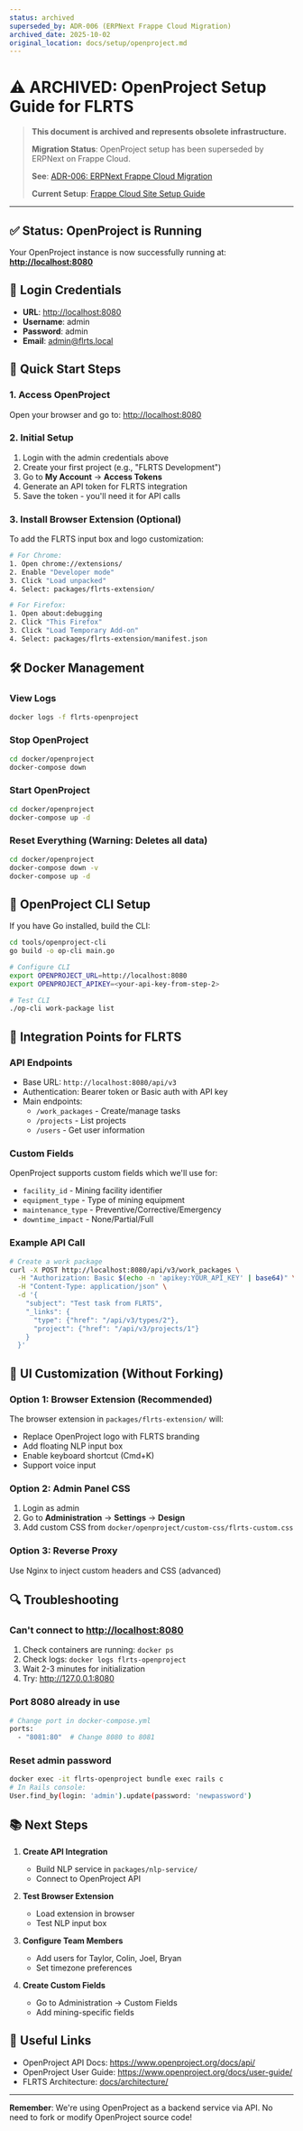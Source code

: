 ```yaml
---
status: archived
superseded_by: ADR-006 (ERPNext Frappe Cloud Migration)
archived_date: 2025-10-02
original_location: docs/setup/openproject.md
---
```


# ⚠️ ARCHIVED: OpenProject Setup Guide for FLRTS

> **This document is archived and represents obsolete infrastructure.**
>
> **Migration Status**: OpenProject setup has been superseded by ERPNext on Frappe Cloud.
>
> **See**: [ADR-006: ERPNext Frappe Cloud Migration](../../architecture/adr/ADR-006-erpnext-frappe-cloud-migration.md)
>
> **Current Setup**: [Frappe Cloud Site Setup Guide](../../setup/frappe-cloud-site.md)

---

## ✅ Status: OpenProject is Running

Your OpenProject instance is now successfully running at:
**<http://localhost:8080>**

## 🔑 Login Credentials

- **URL**: <http://localhost:8080>
- **Username**: admin
- **Password**: admin
- **Email**: <admin@flrts.local>

## 🚀 Quick Start Steps

### 1. Access OpenProject

Open your browser and go to: <http://localhost:8080>

### 2. Initial Setup

1. Login with the admin credentials above
2. Create your first project (e.g., "FLRTS Development")
3. Go to **My Account** → **Access Tokens**
4. Generate an API token for FLRTS integration
5. Save the token - you'll need it for API calls

### 3. Install Browser Extension (Optional)

To add the FLRTS input box and logo customization:

```bash
# For Chrome:
1. Open chrome://extensions/
2. Enable "Developer mode"
3. Click "Load unpacked"
4. Select: packages/flrts-extension/

# For Firefox:
1. Open about:debugging
2. Click "This Firefox"
3. Click "Load Temporary Add-on"
4. Select: packages/flrts-extension/manifest.json
```

## 🛠️ Docker Management

### View Logs

```bash
docker logs -f flrts-openproject
```

### Stop OpenProject

```bash
cd docker/openproject
docker-compose down
```

### Start OpenProject

```bash
cd docker/openproject
docker-compose up -d
```

### Reset Everything (Warning: Deletes all data)

```bash
cd docker/openproject
docker-compose down -v
docker-compose up -d
```

## 🔧 OpenProject CLI Setup

If you have Go installed, build the CLI:

```bash
cd tools/openproject-cli
go build -o op-cli main.go

# Configure CLI
export OPENPROJECT_URL=http://localhost:8080
export OPENPROJECT_APIKEY=<your-api-key-from-step-2>

# Test CLI
./op-cli work-package list
```

## 📝 Integration Points for FLRTS

### API Endpoints

- Base URL: `http://localhost:8080/api/v3`
- Authentication: Bearer token or Basic auth with API key
- Main endpoints:
  - `/work_packages` - Create/manage tasks
  - `/projects` - List projects
  - `/users` - Get user information

### Custom Fields

OpenProject supports custom fields which we'll use for:

- `facility_id` - Mining facility identifier
- `equipment_type` - Type of mining equipment
- `maintenance_type` - Preventive/Corrective/Emergency
- `downtime_impact` - None/Partial/Full

### Example API Call

```bash
# Create a work package
curl -X POST http://localhost:8080/api/v3/work_packages \
  -H "Authorization: Basic $(echo -n 'apikey:YOUR_API_KEY' | base64)" \
  -H "Content-Type: application/json" \
  -d '{
    "subject": "Test task from FLRTS",
    "_links": {
      "type": {"href": "/api/v3/types/2"},
      "project": {"href": "/api/v3/projects/1"}
    }
  }'
```

## 🎨 UI Customization (Without Forking)

### Option 1: Browser Extension (Recommended)

The browser extension in `packages/flrts-extension/` will:

- Replace OpenProject logo with FLRTS branding
- Add floating NLP input box
- Enable keyboard shortcut (Cmd+K)
- Support voice input

### Option 2: Admin Panel CSS

1. Login as admin
2. Go to **Administration** → **Settings** → **Design**
3. Add custom CSS from `docker/openproject/custom-css/flrts-custom.css`

### Option 3: Reverse Proxy

Use Nginx to inject custom headers and CSS (advanced)

## 🔍 Troubleshooting

### Can't connect to <http://localhost:8080>

1. Check containers are running: `docker ps`
2. Check logs: `docker logs flrts-openproject`
3. Wait 2-3 minutes for initialization
4. Try: <http://127.0.0.1:8080>

### Port 8080 already in use

```bash
# Change port in docker-compose.yml
ports:
  - "8081:80"  # Change 8080 to 8081
```

### Reset admin password

```bash
docker exec -it flrts-openproject bundle exec rails c
# In Rails console:
User.find_by(login: 'admin').update(password: 'newpassword')
```

## 📚 Next Steps

1. **Create API Integration**
   - Build NLP service in `packages/nlp-service/`
   - Connect to OpenProject API

2. **Test Browser Extension**
   - Load extension in browser
   - Test NLP input box

3. **Configure Team Members**
   - Add users for Taylor, Colin, Joel, Bryan
   - Set timezone preferences

4. **Create Custom Fields**
   - Go to Administration → Custom Fields
   - Add mining-specific fields

## 🔗 Useful Links

- OpenProject API Docs: <https://www.openproject.org/docs/api/>
- OpenProject User Guide: <https://www.openproject.org/docs/user-guide/>
- FLRTS Architecture: [docs/architecture/](../architecture/)

---

**Remember**: We're using OpenProject as a backend service via API. No need to
fork or modify OpenProject source code!
